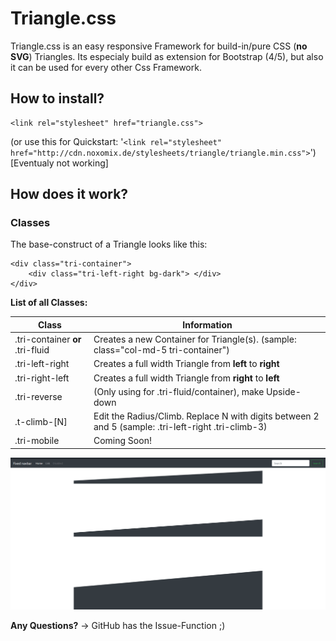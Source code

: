 # Triangle.css
Triangle.css is an easy responsive Framework for build-in/pure CSS (**no SVG**) Triangles. Its especialy build as extension for Bootstrap (4/5), but also it can be used for every other Css Framework. 

## How to install?
```
<link rel="stylesheet" href="triangle.css">
```
(or use this for Quickstart: '``<link rel="stylesheet" href="http://cdn.noxomix.de/stylesheets/triangle/triangle.min.css">``') [Eventualy not working]

## How does it work?

### Classes
The base-construct of a Triangle looks like this:
```
<div class="tri-container">
    <div class="tri-left-right bg-dark"> </div>
</div>
```
**List of all Classes:**

| **Class**     | **Information** |
| ------------- | --------------- |
| .tri-container **or** .tri-fluid    | Creates a new Container for Triangle(s). (sample: class="col-md-5 tri-container")  |
| .tri-left-right  | Creates a full width Triangle from **left** to **right**  |
| .tri-right-left  | Creates a full width Triangle from **right** to **left**  |
| .tri-reverse     | (Only using for .tri-fluid/container), make Upside-down   |
| .t-climb-[N]   | Edit the Radius/Climb. Replace N with digits between 2 and 5 (sample: .tri-left-right .tri-climb-3)|
| .tri-mobile      | Coming Soon! |

![Image](fdsfdsdsf.PNG)

**Any Questions?**
-> GitHub has the Issue-Function ;)

